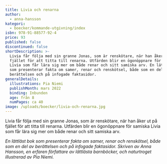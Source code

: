 ```yaml
---
title: Livia och renarna
author:
  - anna-hansson
kategori:
  - boecker/kommande-utgivning/index
isbn: 978-91-88577-92-4
price: 93
published: false
discontinued: false
shortDescription: >-
  Livia får följa med sin granne Jonas, som är renskötare, när han åker ut på
  fjället för att titta till renarna. Utfärden blir en ögonöppnare för samiska
  Livia som får lära sig mer om både renar och sitt samiska arv. En lättläst bok
  som presenterar fakta om samer, renar och renskötsel, både som en del av
  berättelsen och på infogade faktasidor.
generalDetails:
  illustrations: Pia Niemi
  publishMonth: mars 2022
  binding: Inbunden
  age: från 8
  numPages: ca 40
image: /uploads/boecker/livia-och-renarna.jpg
---
```

Livia får följa med sin granne Jonas, som är renskötare, när han åker ut på fjället för att titta till renarna. Utfärden blir en ögonöppnare för samiska Livia som får lära sig mer om både renar och sitt samiska arv.

_En lättläst bok som presenterar fakta om samer, renar och renskötsel, både som en del av berättelsen och på infogade faktasidor. Skriven av Anna Hansson, en erfaren författare av lättlästa barnböcker, och naturtroget illustrerad av Pia Niemi._
